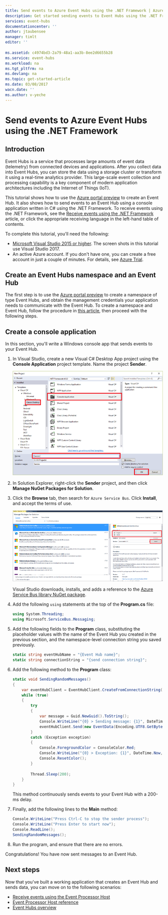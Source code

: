 ```yaml
---
title: Send events to Azure Event Hubs using the .NET Framework | Azure
description: Get started sending events to Event Hubs using the .NET Framework
services: event-hubs
documentationcenter: ''
author: jtaubensee
manager: timlt
editor: ''

ms.assetid: c4974bd3-2a79-48a1-aa3b-8ee2d6655b28
ms.service: event-hubs
ms.workload: na
ms.tgt_pltfrm: na
ms.devlang: na
ms.topic: get-started-article
ms.date: 03/08/2017
wacn.date: ''
ms.author: v-yeche
---
```


# Send events to Azure Event Hubs using the .NET Framework

## Introduction
Event Hubs is a service that processes large amounts of event data (telemetry) from connected devices and applications. After you collect data into Event Hubs, you can store the data using a storage cluster or transform it using a real-time analytics provider. This large-scale event collection and processing capability is a key component of modern application architectures including the Internet of Things (IoT).

This tutorial shows how to use the [Azure portal preview](https://portal.azure.cn) to create an Event Hub. It also shows how to send events to an Event Hub using a console application written in C# using the .NET Framework. To receive events using the .NET Framework, see the [Receive events using the .NET Framework](./event-hubs-dotnet-framework-getstarted-receive-eph.md) article, or click the appropriate receiving language in the left-hand table of contents.

To complete this tutorial, you'll need the following:

* [Microsoft Visual Studio 2015 or higher](http://visualstudio.com). The screen shots in this tutorial use Visual Studio 2017.
* An active Azure account. If you don't have one, you can create a free account in just a couple of minutes. For details, see [Azure Trial](https://www.azure.cn/pricing/1rmb-trial/).

## Create an Event Hubs namespace and an Event Hub

The first step is to use the [Azure portal preview](https://portal.azure.cn) to create a namespace of type Event Hubs, and obtain the management credentials your application needs to communicate with the Event Hub. To create a namespace and Event Hub, follow the procedure in [this article](./event-hubs-create.md), then proceed with the following steps.

## Create a console application
In this section, you'll write a Windows console app that sends events to your Event Hub.

1. In Visual Studio, create a new Visual C# Desktop App project using the **Console Application** project template. Name the project **Sender**.

    ![](./media/event-hubs-dotnet-framework-getstarted-send/create-sender-csharp1.png)

2. In Solution Explorer, right-click the **Sender** project, and then click **Manage NuGet Packages for Solution**. 

3. Click the **Browse** tab, then search for `Azure Service Bus`. Click **Install**, and accept the terms of use. 

    ![](./media/event-hubs-dotnet-framework-getstarted-send/create-sender-csharp2.png)

    Visual Studio downloads, installs, and adds a reference to the [Azure Service Bus library NuGet package](https://www.nuget.org/packages/WindowsAzure.ServiceBus).

4. Add the following `using` statements at the top of the **Program.cs** file:

    ```csharp
    using System.Threading;
    using Microsoft.ServiceBus.Messaging;
    ```

5. Add the following fields to the **Program** class, substituting the placeholder values with the name of the Event Hub you created in the previous section, and the namespace-level connection string you saved previously.

    ```csharp
    static string eventHubName = "{Event Hub name}";
    static string connectionString = "{send connection string}";
    ```

6. Add the following method to the **Program** class:

    ```csharp
    static void SendingRandomMessages()
    {
        var eventHubClient = EventHubClient.CreateFromConnectionString(connectionString, eventHubName);
        while (true)
        {
            try
            {
                var message = Guid.NewGuid().ToString();
                Console.WriteLine("{0} > Sending message: {1}", DateTime.Now, message);
                eventHubClient.Send(new EventData(Encoding.UTF8.GetBytes(message)));
            }
            catch (Exception exception)
            {
                Console.ForegroundColor = ConsoleColor.Red;
                Console.WriteLine("{0} > Exception: {1}", DateTime.Now, exception.Message);
                Console.ResetColor();
            }

            Thread.Sleep(200);
        }
    }
    ```

    This method continuously sends events to your Event Hub with a 200-ms delay.

7. Finally, add the following lines to the **Main** method:

    ```csharp
    Console.WriteLine("Press Ctrl-C to stop the sender process");
    Console.WriteLine("Press Enter to start now");
    Console.ReadLine();
    SendingRandomMessages();
    ```

8. Run the program, and ensure that there are no errors.

Congratulations! You have now sent messages to an Event Hub.

## Next steps
Now that you've built a working application that creates an Event Hub and sends data, you can move on to the following scenarios:

* [Receive events using the Event Processor Host](./event-hubs-dotnet-framework-getstarted-receive-eph.md)
* [Event Processor Host reference](https://docs.microsoft.com/en-us/dotnet/api/microsoft.servicebus.messaging.eventprocessorhost)
* [Event Hubs overview](./event-hubs-what-is-event-hubs.md)

<!-- Images. -->
[19]: ./media/event-hubs-csharp-ephcs-getstarted/create-eh-proj1.png
[20]: ./media/event-hubs-csharp-ephcs-getstarted/create-eh-proj2.png
[21]: ./media/event-hubs-csharp-ephcs-getstarted/run-csharp-ephcs1.png
[22]: ./media/event-hubs-csharp-ephcs-getstarted/run-csharp-ephcs2.png